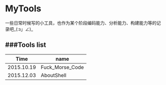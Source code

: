 # MyTools

一些日常时候写的小工具，也作为某个阶段编码能力、分析能力、构建能力等的记录吧\_(:з」∠)\_

###Tools list
---

Time | name 
-----|------
2015.10.19 | Fuck_Morse_Code
2015.12.03 | AboutShell
